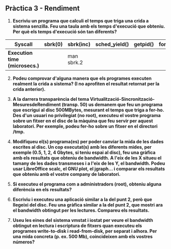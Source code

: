 ## Pràctica 3 - Rendiment



1. **Escriviu un programa que calculi el temps que triga una crida a sistema senzilla. Feu una taula amb els temps d'execució que obteniu. Per què els temps d'execució són tan diferents?**

  | Syscall                         | sbrk(0) | sbrk(inc)  | sched_yield() | getpid() | fork()/waitpid() |
  | ------------------------------- | ------- | ---------- | ------------- | -------- | ---------------- |
  | **Execution time (microsecs.)** |         | man sbrk.2 |               |          |                  |

2. **Podeu comprovar d'alguna manera que els programes executen realment la crida a sistema? (I no aprofiten el resultat retornat per la crida anterior).**

3. **A la darrera transparència del tema Virtualització-Sincronització-MesuresdeRendiment (transp. 50) us demanem que feu un programa que escrigui al disc 500MBytes, mesurant el temps que triga a fer-ho. Des d'un usuari no privilegiat (no root), executeu el vostre programa sobre un fitxer en el disc de la màquina que feu servir per aquest laboratori. Per exemple, podeu fer-ho sobre un fitxer en el directori /tmp.**

4. **Modifiqueu el(s) programa(es) per poder canviar la mida de les dades escrites al disc. Un cop
   executat(s) amb les diferents mides, per exemple (0.5, 1, 2, 4 Gbytes, si teniu espai al disc), feu una gràfica amb els resultats que obteniu de bandwidth. A l'eix de les X situeu el tamany de les dades transmeses i a l'eix de les Y, el bandwidth. Podeu usar LibreOffice scalc, el GNU plot, el jgraph… i comparar els resultats que obteniu amb el vostre company de laboratori.**

5. **Si executeu el programa com a administradors (root), obteniu alguna diferència en els**
   **resultats?**
6. **Escriviu i executeu una aplicació similar a la del punt 2, però que llegeixi del disc. Feu una gràfica similar a la del punt 2, que mostri ara el bandwidth obtingut per les lectures. Compareu els resultats.**
7. **Useu les eines del sistema vmstat i iostat per veure el bandwidth obtingut en lectura i escriptura de fitxers quan executeu els programes write-to-disk i read-from-disk, per separat i alhora. Per una mida concreta (p. ex. 500 Mb), coincideixen amb els vostres números?**